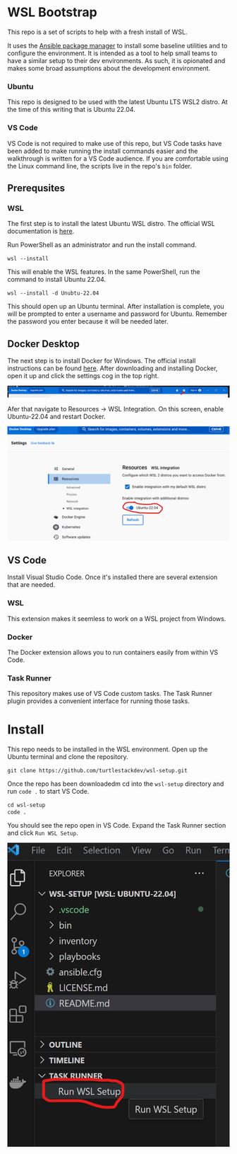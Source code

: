 # WSL Bootstrap
This repo is a set of scripts to help with a fresh install of WSL.

It uses the [Ansible package manager](https://docs.ansible.com/) to install some baseline utilities and to configure the environment. It is intended as a tool to help small teams to have a similar setup to their dev environments. As such, it is opionated and makes some broad assumptions about the development environment.

### Ubuntu
This repo is designed to be used with the latest Ubuntu LTS WSL2 distro. At the time of this writing that is Ubuntu 22.04.

### VS Code
VS Code is not required to make use of this repo, but VS Code tasks have been added to make running the install commands easier and the walkthrough is written for a VS Code audience. If you are comfortable using the Linux command line, the scripts live in the repo's `bin` folder.

## Prerequsites
### WSL
The first step is to install the latest Ubuntu WSL distro. The official WSL documentation is [here](https://learn.microsoft.com/en-us/windows/wsl/install).

Run PowerShell as an administrator and run the install command.
```shell
wsl --install
```
This will enable the WSL features. In the same PowerShell, run the command to install Ubuntu 22.04.
```shell
wsl --install -d Unubtu-22.04
```

This should open up an Ubuntu terminal. After installation is complete, you will be prompted to enter a username and password for Ubuntu. Remember the password you enter because it will be needed later.

## Docker Desktop
The next step is to install Docker for Windows. The official install instructions can be found [here](https://docs.docker.com/desktop/install/windows-install/). After downloading and installing Docker, open it up and click the settings cog in the top right.

![docker settings button](docs/images/docker_cogs.png "Docker Settings")

Afer that navigate to Resources -> WSL Integration. On this screen, enable Ubuntu-22.04 and restart Docker.

![enable wsl](docs/images/docker_resources.png "Docker WS Integration")

## VS Code
Install Visual Studio Code. Once it's installed there are several extension that are needed.

### WSL
This extension makes it seemless to work on a WSL project from Windows.

### Docker
The Docker extension allows you to run containers easily from within VS Code.

### Task Runner
This repository makes use of VS Code custom tasks. The Task Runner plugin provides a convenient interface for running those tasks.

# Install

This repo needs to be installed in the WSL environment. Open up the Ubuntu terminal and clone the repository.

```shell
git clone https://github.com/turtlestackdev/wsl-setup.git
```

Once the repo has been downloadedm cd into the `wsl-setup` directory and run `code .` to start VS Code.

```shell
cd wsl-setup
code .
```

You should see the repo open in VS Code.
Expand the Task Runner section and click `Run WSL Setup`.

![setup wsl](docs/images/wsl_setup_task_runner.png "Run WSL Setup")